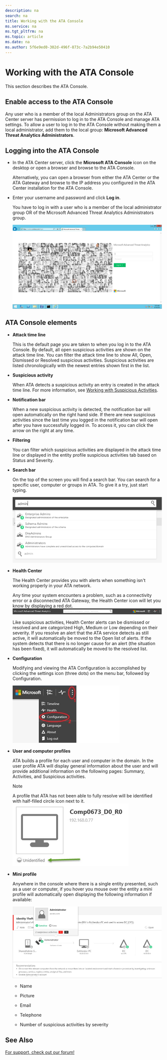 ```yaml
---
description: na
search: na
title: Working with the ATA Console
ms.service: na
ms.tgt_pltfrm: na
ms.topic: article
ms.date: na
ms.author: 5f6e9ed0-302d-496f-873c-7a2b94e50410
---
```

# Working with the ATA Console
This section describes the ATA Console.

## Enable access to the ATA Console
Any user who is a member of the local Administrators group on the ATA Center server has permission to log in to the ATA Console and manage ATA settings. 
To allow a user to log in to the ATA Console without making them a local administrator, add them to the local group: **Microsoft Advanced Threat Analytics Administrators**.

## Logging into the ATA Console

- In the ATA Center server, click the **Microsoft ATA Console**  icon on the desktop or open a browser and browse to the ATA Console.

   Alternatively, you can open a browser from either the ATA Center or the ATA Gateway and browse to the IP address you configured in the ATA Center installation for the ATA Console.

- Enter your username and password and click **Log in**.

   You have to log in with a user who is a member of the local administrator group OR of the  Microsoft Advanced Threat Analytics Administrators group.

   ![](../Image/ATA_log_in_screen.jpg)

## ATA Console elements

- **Attack time line**

   This is the default page you are taken to when you log in to the ATA Console. By default, all open suspicious activities are shown on the attack time line. You can filter the attack time line to show All, Open, Dismissed or Resolved suspicious activities. Suspicious activities are listed chronologically with the newest entries shown first in the list.

- **Suspicious activity**

   When ATA detects a suspicious activity an entry is created in the attack time line. For more information, see [Working with Suspicious Activities](../Topic/Working_with_Suspicious_Activities.md).

- **Notification bar**

   When a new suspicious activity is detected, the notification bar will open automatically on the right hand side. If there are new suspicious activities since the last time you logged in the notification bar will open after you have successfully logged in. To access it, you can click the arrow on the right at any time.

- **Filtering**

   You can filter which suspicious activities are displayed in the attack time line or displayed in the entity profile suspicious activities tab based on Status and Severity.

- **Search bar**

   On the top of the screen you will find a search bar. You can search for a specific user, computer or groups in ATA. To give it a try, just start typing.

   ![](../Image/ATA_console_search.png)

- **Health Center**

   The Health Center provides you with alerts when something isn't working properly in your ATA network.

   Any time your system encounters a problem, such as a connectivity error or a disconnected ATA Gateway, the Health Center icon will let you know by displaying a red dot. ![](../Image/ATA_Health_Center_Alert_red_dot.png)

   Like suspicious activities, Health Center alerts can be dismissed or resolved and are categorized High, Medium or Low depending on their severity. If you resolve an alert that the ATA service detects as still active, it will automatically be moved to the Open list of alerts. If the system detects that there is no longer cause for an alert (the situation has been fixed), it will automatically be moved to the resolved list.

- **Configuration**

   Modifying and viewing the ATA Configuration is accomplished by clicking the settings icon (three dots) on the menu bar, followed by Configuration.

   ![](../Image/ATA_config_icon.JPG)

- **User and computer profiles**

   ATA builds a profile for each user and computer in the domain. In the user profile ATA will display general information about the user and will provide additional information on the following pages: Summary, Activities, and Suspicious activities.

   > [!NOTE]
   > A profile that ATA has not been able to fully resolve will be identified with half-filled circle icon next to it.![](../Image/ATA_Unresolved_Profile.jpg)

- **Mini profile**

   Anywhere in the console where there is a single entity presented, such as a user or computer, if you hover you mouse over the entity a mini profile will automatically open displaying the following information if available:

   ![](../Image/ATA_mini_profile.jpg)

   - Name

   - Picture

   - Email

   - Telephone

   - Number of suspicious activities by severity

## See Also
[For support, check out our forum!](https://social.technet.microsoft.com/Forums/security/en-US/home?forum=mata)

